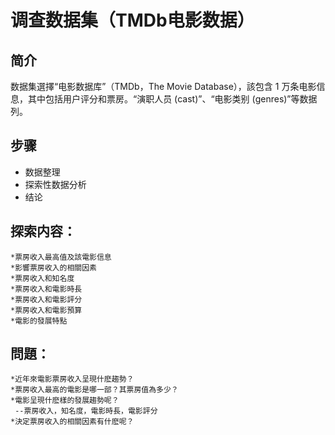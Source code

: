 
# 调查数据集（TMDb电影数据）

## 简介

数据集選擇“电影数据库”（TMDb，The Movie Database），該包含 1 万条电影信息，其中包括用户评分和票房。“演职人员 (cast)”、“电影类别 (genres)”等数据列。


## 步骤

+ 数据整理
+ 探索性数据分析
+ 结论


## 探索内容：

    *票房收入最高值及該電影信息
    *影響票房收入的相關因素
    *票房收入和知名度
    *票房收入和電影時長
    *票房收入和電影評分
    *票房收入和電影預算
    *電影的發展特點

## 問題： 

    *近年來電影票房收入呈現什麽趨勢？
    *票房收入最高的電影是哪一部？其票房值為多少？
    *電影呈現什麽樣的發展趨勢呢？
     --票房收入，知名度，電影時長，電影評分
    *決定票房收入的相關因素有什麽呢？
